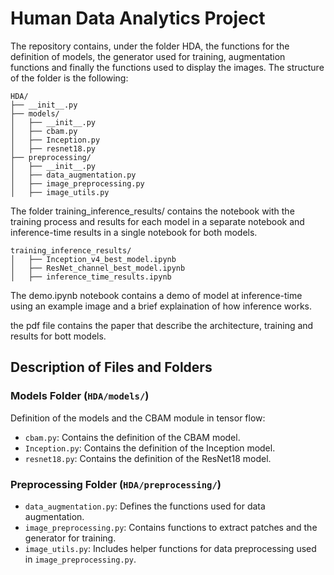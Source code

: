 # Human Data Analytics Project

The repository contains, under the folder HDA, the functions for the definition of models, the generator used for training, augmentation functions and finally the functions used to display the images. 
The structure of the folder is the following:

```plaintext
HDA/
├── __init__.py
├── models/
│   ├── __init__.py
│   ├── cbam.py
│   ├── Inception.py
│   ├── resnet18.py
├── preprocessing/
│   ├── __init__.py
│   ├── data_augmentation.py
│   ├── image_preprocessing.py
│   ├── image_utils.py
```

The folder training_inference_results/ contains the notebook with the training process and results for each model in a separate notebook and inference-time results in a single notebook for both models.

```plaintext
training_inference_results/
│   ├── Inception_v4_best_model.ipynb
│   ├── ResNet_channel_best_model.ipynb
│   ├── inference_time_results.ipynb
```

The demo.ipynb notebook contains a demo of model at inference-time using an example image and a brief explaination of how inference works.

the pdf file contains the paper that describe the architecture, training and results for bott models.

## Description of Files and Folders

### **Models Folder (`HDA/models/`)**
Definition of the models and the CBAM module in tensor flow:
- `cbam.py`: Contains the definition of the CBAM model.
- `Inception.py`: Contains the definition of the Inception model.
- `resnet18.py`: Contains the definition of the ResNet18 model.

### **Preprocessing Folder (`HDA/preprocessing/`)**
- `data_augmentation.py`: Defines the functions used for data augmentation.
- `image_preprocessing.py`: Contains functions to extract patches and the generator for training.
- `image_utils.py`: Includes helper functions for data preprocessing used in `image_preprocessing.py`.
